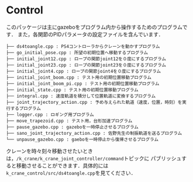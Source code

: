 # Control

このパッケージは主にgazeboをプログラム内から操作するためのプログラムです．
また，各関節のPIDパラメータの設定ファイルを含んでいます．

```
├── ds4toangle.cpp : PS4コントローラからクレーンを動かすプログラム
├── go_initial_pose.cpp : 所望の初期位置へ移動するプログラム
├── initial_joint12.cpp : ロープの関節joint12を０度にするプログラム
├── initial_joint23.cpp : ロープの関節joint23を０度にするプログラム
├── initial_joint4.cpp : ロープの関節joint4を０度にするプログラム
├── initial_joint_boom.cpp : テスト用の初期位置移動プログラム
├── initial_joint_boom_pi.cpp : テスト用の初期位置移動プログラム
├── initial_state.cpp : テスト用の初期位置移動プログラム
├── integral.cpp : 速度軌道を積分して位置軌道に変換するプログラム
├── joint_trajectory_action.cpp : 予め与えられた軌道（速度，位置，時刻）を実行するプログラム
├── logger.cpp : ロギング用プログラム
├── move_trapezoid.cpp : テスト用，台形加速プログラム
├── pause_gazebo.cpp : gazeboを一時停止させるプログラム
├── sano_joint_trajectory_action.cpp : 佐野先生の制振軌道を送るプログラム
└── unpause_gazebo.cpp : gaeboを一時停止から復帰させるプログラム
```

クレーンを時々刻々移動させたいときは，`/k_crane/k_crane_joint_controller/command`トピックに
パブリッシュすると移動させることができます．具体的には`k_crane_control/src/ds4toangle.cpp`を見てください．
